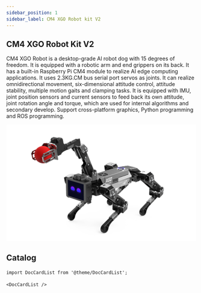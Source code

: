 ```yaml
---
sidebar_position: 1
sidebar_label: CM4 XGO Robot kit V2
---
```


## CM4 XGO Robot Kit V2

CM4 XGO Robot is a desktop-grade Al robot dog with 15 degrees of freedom. It is equipped with a robotic arm and end grippers on its back. It has a built-in Raspberry Pi CM4 module to realize AI edge computing applications. It uses 2.3KG.CM bus serial port servos as joints. It can realize omnidirectional movement, six-dimensional attitude control, attitude stability, multiple motion gaits and clamping tasks. It is equipped with IMU, joint position sensors and current sensors to feed back its own attitude, joint rotation angle and torque, which are used for internal algorithms and secondary develop. Support cross-platform graphics, Python programming and ROS programming.


![](./images/cm4-xgo-index.png)


## Catalog

```mdx-code-block
import DocCardList from '@theme/DocCardList';

<DocCardList />
```
